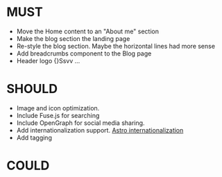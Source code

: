 # MUST

* Move the Home content to an "About me" section
* Make the blog section the landing page
* Re-style the blog section. Maybe the horizontal lines had more sense
* Add breadcrumbs component to the Blog page
* Header logo {}Ssvv ...

# SHOULD
* Image and icon optimization.
* Include Fuse.js for searching
* Include OpenGraph for social media sharing.
* Add internationalization support. [Astro internationalization](https://docs.astro.build/en/guides/internationalization/)
* Add tagging

# COULD
